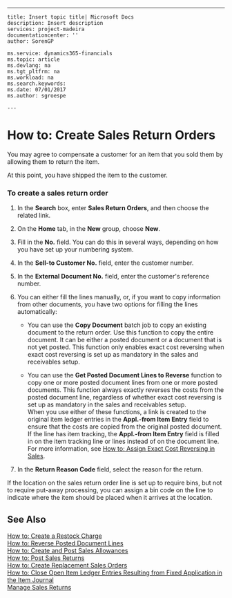 ---
    title: Insert topic title| Microsoft Docs
    description: Insert description
    services: project-madeira
    documentationcenter: ''
    author: SorenGP

    ms.service: dynamics365-financials
    ms.topic: article
    ms.devlang: na
    ms.tgt_pltfrm: na
    ms.workload: na
    ms.search.keywords:
    ms.date: 07/01/2017
    ms.author: sgroespe

    ---
# How to: Create Sales Return Orders
You may agree to compensate a customer for an item that you sold them by allowing them to return the item.  
  
 At this point, you have shipped the item to the customer.  
  
### To create a sales return order  
  
1.  In the **Search** box, enter **Sales Return Orders**, and then choose the related link.  
  
2.  On the **Home** tab, in the **New** group, choose **New**.  
  
3.  Fill in the **No.** field. You can do this in several ways, depending on how you have set up your numbering system.  
  
4.  In the **Sell-to Customer No.** field, enter the customer number.  
  
5.  In the **External Document No.** field, enter the customer's reference number.  
  
6.  You can either fill the lines manually, or, if you want to copy information from other documents, you have two options for filling the lines automatically:  
  
    -   You can use the **Copy Document** batch job to copy an existing document to the return order. Use this function to copy the entire document. It can be either a posted document or a document that is not yet posted. This function only enables exact cost reversing when exact cost reversing is set up as mandatory in the sales and receivables setup.  
  
    -   You can use the **Get Posted Document Lines to Reverse** function to copy one or more posted document lines from one or more posted documents. This function always exactly reverses the costs from the posted document line, regardless of whether exact cost reversing is set up as mandatory in the sales and receivables setup.   
        When you use either of these functions, a link is created to the original item ledger entries in the **Appl.-from Item Entry** field to ensure that the costs are copied from the original posted document. If the line has item tracking, the **Appl.-from Item Entry** field is filled in on the item tracking line or lines instead of on the document line. For more information, see [How to: Assign Exact Cost Reversing in Sales](../FullExperience/how-to-assign-exact-cost-reversing-in-sales.md).  
  
7.  In the **Return Reason Code** field, select the reason for the return.  
  
 If the location on the sales return order line is set up to require bins, but not to require put-away processing, you can assign a bin code on the line to indicate where the item should be placed when it arrives at the location.  
  
## See Also  
 [How to: Create a Restock Charge](../FullExperience/how-to-create-a-restock-charge.md)   
 [How to: Reverse Posted Document Lines](../FullExperience/how-to-reverse-posted-document-lines.md)   
 [How to: Create and Post Sales Allowances](../FullExperience/how-to-create-and-post-sales-allowances.md)   
 [How to: Post Sales Returns](../FullExperience/how-to-post-sales-returns.md)   
 [How to: Create Replacement Sales Orders](../FullExperience/how-to-create-replacement-sales-orders.md)   
 [How to: Close Open Item Ledger Entries Resulting from Fixed Application in the Item Journal](../FullExperience/how-to-close-open-item-ledger-entries-resulting-from-fixed-application-in-the-item-journal.md)   
 [Manage Sales Returns](../FullExperience/manage-sales-returns.md)